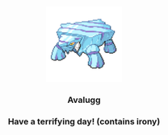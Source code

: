 <p align="center">
    <img src="https://raw.githubusercontent.com/PokeAPI/sprites/master/sprites/pokemon/713.png" width="150" height="150">
</p>
<h3 align="center"> <b>Avalugg</b></h3>
<h3 align="center">Have a terrifying day! (contains irony)</h3>
